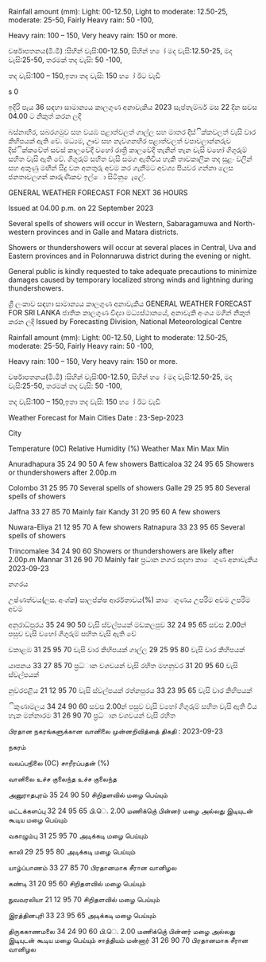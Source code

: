 Rainfall amount (mm): Light: 00-12.50, Light to moderate: 12.50-25, moderate: 25-50, Fairly Heavy rain: 50 -100,

Heavy rain: 100 – 150, Very heavy rain: 150 or more.

වර්ෂාපතනය(මි.මී) :සිහින් වැසි:00-12.50, සිහින් හ ෝ මද වැසි:12.50-25, මද වැසි:25-50, තරමක් තද වැසි: 50 -100,

තද වැසි:100 – 150,ඉතා තද වැසි: 150 හ ෝ ඊට වැඩි

s 0

ඉදිරි පැය 36 සඳහා සාමාන්‍යය කාලගුණ අනාවැකිය 2023 සැප්තැම්බර් මස 22 දින සවස 04.00 ට නිකුත් කරන ලදි

බස්නාහිර, සබරගමුව සහ වයඹ පළාත්වලත් ගාල්ල සහ මාතර දිස්ික්කවලත් වැසි වාර කිහිපයක් ඇති වේ. මධ්‍යම, ඌව සහ නැවගනහිර පළාත්වලත් වපාවලාන්නරුව දිස්ික්කවේත් සවස් කාලවේදී වහෝ රාත්‍රී කාලවේදී තැනින් තැන වැසි වහෝ ගිගුරුම් සහිත වැසි ඇති වේ. ගිගුරුම් සහිත වැසි සමග ඇතිවිය හැකි තාවකාලික තද සුළං වලින් සහ අකුණු මඟින් සිදු වන අනතුරු අවම කර ගැනීමට අවශ්‍ය පියවර ගන්නා ලෙස ජනතාවලගන් කාරුණිකව ඉල්ො සිටිනු ෙැලේ.

GENERAL WEATHER FORECAST FOR NEXT 36 HOURS

Issued at 04.00 p.m. on 22 September 2023

Several spells of showers will occur in Western, Sabaragamuwa and North-western provinces and in Galle and Matara districts.

Showers or thundershowers will occur at several places in Central, Uva and Eastern provinces and in Polonnaruwa district during the evening or night.

General public is kindly requested to take adequate precautions to minimize damages caused by temporary localized strong winds and lightning during thundershowers.

ශ්‍රී ලංකාව සඳහා සාමාන්‍යය කාලගුණ අනාවැකිය GENERAL WEATHER FORECAST FOR SRI LANKA ජාතික කාලගුණ විද්‍යා මධ්‍යස්ථානයේ, අනාවැකි අංශය මගින් නිකුත් කරන ලදි Issued by Forecasting Division, National Meteorological Centre

Rainfall amount (mm): Light: 00-12.50, Light to moderate: 12.50-25, moderate: 25-50, Fairly Heavy rain: 50 -100,

Heavy rain: 100 – 150, Very heavy rain: 150 or more.

වර්ෂාපතනය(මි.මී) :සිහින් වැසි:00-12.50, සිහින් හ ෝ මද වැසි:12.50-25, මද වැසි:25-50, තරමක් තද වැසි: 50 -100,

තද වැසි:100 – 150,ඉතා තද වැසි: 150 හ ෝ ඊට වැඩි

Weather Forecast for Main Cities Date : 23-Sep-2023

City

Temperature (0C) Relative Humidity (%) Weather Max Min Max Min

Anuradhapura 35 24 90 50 A few showers Batticaloa 32 24 95 65 Showers or thundershowers after 2.00p.m

Colombo 31 25 95 70 Several spells of showers Galle 29 25 95 80 Several spells of showers

Jaffna 33 27 85 70 Mainly fair Kandy 31 20 95 60 A few showers

Nuwara-Eliya 21 12 95 70 A few showers Ratnapura 33 23 95 65 Several spells of showers

Trincomalee 34 24 90 60 Showers or thundershowers are likely after 2.00p.m Mannar 31 26 90 70 Mainly fair ප්‍රධාන නගර සදහා කාෙගුණ අනාවැකිය 2023-09-23

නගරය

උෂ්ණත්වය(ලස. අංශ්‍ක) සාලප්ක්ෂ ආර්රතාවය(%) කාෙගුණය උපරිම අවම උපරිම අවම

අනුරාධ්‍පුරය 35 24 90 50 වැසි ස්වල්පයක් මඩකලපුව 32 24 95 65 සවස 2.00න් පසුව වැසි වහෝ ගිගුරුම් සහිත වැසි ඇති වේ

වකාළඹ 31 25 95 70 වැසි වාර කිහිපයක් ගාල්ල 29 25 95 80 වැසි වාර කිහිපයක්

යාපනය 33 27 85 70 ප්‍රධ්‍ාන වශවයන් වැසි රහිත මහනුවර 31 20 95 60 වැසි ස්වල්පයක්

නුවරඑළිය 21 12 95 70 වැසි ස්වල්පයක් රත්නපුරය 33 23 95 65 වැසි වාර කිහිපයක්

ිකුණාමලය 34 24 90 60 සවස 2.00න් පසුව වැසි වහෝ ගිගුරුම් සහිත වැසි ඇති විය හැක මන්නාරම 31 26 90 70 ප්‍රධ්‍ාන වශවයන් වැසි රහිත

பிரதான நகரங்களுக்கான வானிலை முன்னறிவித்தை் திகதி : 2023-09-23

நகரம்

வவப்பநிலை (0C) சாரீரப்பதன் (%)

வானிலை உச்ச குலைந்த உச்ச குலைந்த

அனுராதபுரம் 35 24 90 50 சிறிதளவில் மழை பெய்யும்

மட்டக்களப்பு 32 24 95 65 பி.ெ. 2.00 மணிக்குெ் பின்னர் மழை அல்லது இடியுடன் கூடிய மழை பெய்யும்

வகாழும்பு 31 25 95 70 அடிக்கடி மழை பெய்யும்

காலி 29 25 95 80 அடிக்கடி மழை பெய்யும்

யாழ்ப்பாணம் 33 27 85 70 பிரதானமாக சீரான வானிழல

கண்டி 31 20 95 60 சிறிதளவில் மழை பெய்யும்

நுவவரலியா 21 12 95 70 சிறிதளவில் மழை பெய்யும்

இரத்தினபுரி 33 23 95 65 அடிக்கடி மழை பெய்யும்

திருககாணமலை 34 24 90 60 பி.ெ. 2.00 மணிக்குெ் பின்னர் மழை அல்லது இடியுடன் கூடிய மழை பெய்யும் சாத்தியம் மன்னார் 31 26 90 70 பிரதானமாக சீரான வானிழல